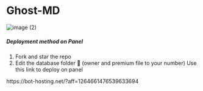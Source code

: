 # Ghost-MD
![image (2)](https://github.com/user-attachments/assets/e47c4048-f0d8-4a49-97e7-1094d02cd4e2)


##### Deployment method on Panel
1. Fork and star the repo
2. Edit the database folder 📂 (owner and premium file to your number)
Use this link to deploy on panel
<p>https://bot-hosting.net/?aff=1264661476539633694</p>
